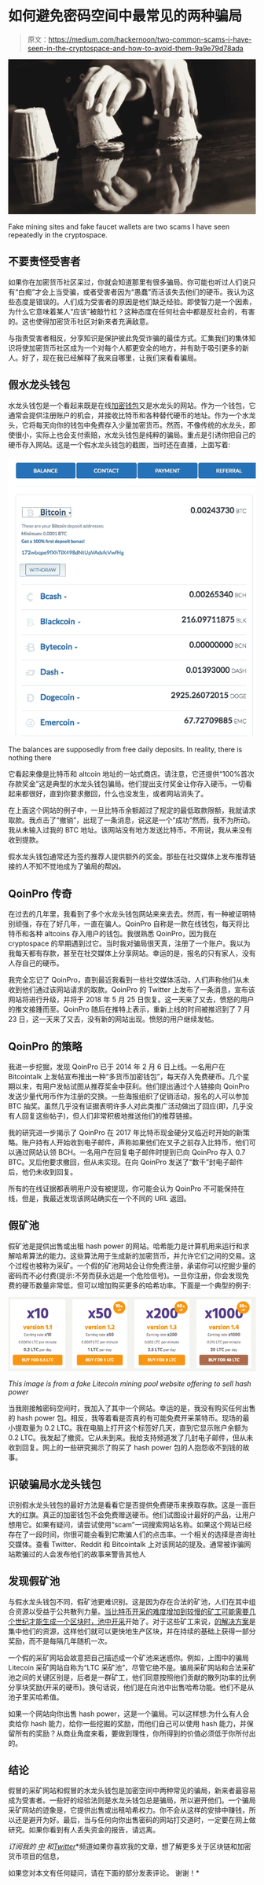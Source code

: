 # 如何避免密码空间中最常见的两种骗局

> 原文：<https://medium.com/hackernoon/two-common-scams-i-have-seen-in-the-cryptospace-and-how-to-avoid-them-9a9e79d78ada>

![](img/b9a34b0f1646bd2320130f75afcd1acf.png)

Fake mining sites and fake faucet wallets are two scams I have seen repeatedly in the cryptospace.

## 不要责怪受害者

如果你在加密货币社区呆过，你就会知道那里有很多骗局。你可能也听过人们说只有“白痴”才会上当受骗，或者受害者因为“愚蠢”而活该失去他们的硬币。我认为这些态度是错误的。人们成为受害者的原因是他们缺乏经验。即使智力是一个因素，为什么它意味着某人“应该”被敲竹杠？这种态度在任何社会中都是反社会的，有害的。这也使得加密货币社区对新来者充满敌意。

与指责受害者相反，分享知识是保护彼此免受诈骗的最佳方式。汇集我们的集体知识将使加密货币社区成为一个对每个人都更安全的地方，并有助于吸引更多的新人。好了，现在我已经解释了我来自哪里，让我们来看看骗局。

## 假水龙头钱包

水龙头钱包是一个看起来既是在线[加密钱包](/swlh/best-cryptocurrency-wallets-for-2019-20eda6935cce)又是水龙头的网站。作为一个钱包，它通常会提供注册账户的机会，并接收比特币和各种替代硬币的地址。作为一个水龙头，它将每天向你的钱包中免费存入少量加密货币。然而，不像传统的水龙头，即使很小，实际上也会支付索赔，水龙头钱包是纯粹的骗局。重点是引诱你把自己的硬币存入网站。这是一个假水龙头钱包的截图，当时还在直播，上面写着:

![](img/b3248368a26f96f7d5d3f15914aacc1a.png)

The balances are supposedly from free daily deposits. In reality, there is nothing there

它看起来像是比特币和 altcoin 地址的一站式商店。请注意，它还提供“100%首次存款奖金”这是典型的水龙头钱包骗局。他们提出支付奖金让你存入硬币。一切看起来都很好，直到你要求撤回，什么也没发生，或者网站消失了。

在上面这个网站的例子中，一旦比特币余额超过了规定的最低取款限额，我就请求取款。我点击了“撤销”，出现了一条消息，说这是一个“成功”然而，我不为所动。我从未输入过我的 BTC 地址。该网站没有地方发送比特币。不用说，我从来没有收到提款。

假水龙头钱包通常还为签约推荐人提供额外的奖金。那些在社交媒体上发布推荐链接的人不知不觉地成为了骗局的帮凶。

## QoinPro 传奇

在过去的几年里，我看到了多个水龙头钱包网站来来去去。然而，有一种被证明特别顽强，存在了好几年，一直在骗人。QoinPro 自称是一款在线钱包，每天将比特币和各种 altcoins 存入用户的钱包。我很熟悉 QoinPro，因为我在 cryptospace 的早期遇到过它。当时我对骗局很天真，注册了一个账户。我以为我每天都有存款，甚至在社交媒体上分享网站。幸运的是，报名的只有家人，没有人存自己的硬币。

我完全忘记了 QoinPro，直到最近我看到一些社交媒体活动，人们声称他们从未收到他们通过该网站请求的取款。QoinPro 的 Twitter 上发布了一条消息，宣布该网站将进行升级，并将于 2018 年 5 月 25 日恢复。这一天来了又去，愤怒的用户的推文接踵而至。QoinPro 随后在推特上表示，重新上线的时间被推迟到了 7 月 23 日，这一天来了又去，没有新的网站出现。愤怒的用户继续发帖。

## QoinPro 的策略

我进一步挖掘，发现 QoinPro 已于 2014 年 2 月 6 日上线。一名用户在 Bitcointalk 上发帖宣布推出一种“多货币加密钱包”，每天存入免费硬币。几个星期以来，有用户发帖试图从推荐奖金中获利。他们提出通过个人链接向 QoinPro 发送少量代用币作为注册的交换。一些海报组织了促销活动，报名的人可以参加 BTC 抽奖。虽然几乎没有证据表明许多人对此类推广活动做出了回应(即，几乎没有人回复这些帖子)，但人们非常积极地推送他们的推荐链接。

我的研究进一步揭示了 QoinPro 在 2017 年比特币现金硬分叉临近时开始的新策略。账户持有人开始收到电子邮件，声称如果他们在叉子之前存入比特币，他们可以通过网站认领 BCH。一名用户在回复电子邮件时提到已向 QoinPro 存入 0.7 BTC。叉后他要求撤回，但从未实现。在向 QoinPro 发送了“数千”封电子邮件后，他仍未收到回复。

所有的在线证据都表明用户没有被提现，你可能会认为 QoinPro 不可能保持在线，但是，我最近发现该网站确实在一个不同的 URL 返回。

## 假矿池

假矿池是提供出售或出租 hash power 的网站。哈希能力是计算机用来运行和求解哈希算法的能力。这些算法用于生成新的加密货币，并允许它们之间的交易。这个过程也被称为采矿。一个假的矿池网站会让你免费注册，承诺你可以挖掘少量的密码而不必付费(提示:不劳而获永远是一个危险信号)。一旦你注册，你会发现免费的硬币数量非常低，但可以增加购买更多的哈希功率。下面是一个典型的例子:

![](img/a862838a6a475c91b5d0aa82250d3354.png)

*This image is from a fake Litecoin mining pool website offering to sell hash power*

当我刚接触密码空间时，我加入了其中一个网站。幸运的是，我没有购买任何出售的 hash power 包。相反，我等着看是否真的有可能免费开采莱特币。现场的最小提取量为 0.2 LTC。我在电脑上打开这个标签好几天，直到它显示账户余额为 0.2 LTC。我发起了撤资。它从未到来。我给支持频道发了几封电子邮件，但从未收到回复。网上的一些研究揭示了购买了 hash power 包的人抱怨收不到钱的故事。

## 识破骗局水龙头钱包

识别假水龙头钱包的最好方法是看看它是否提供免费硬币来换取存款。这是一面巨大的红旗。真正的加密钱包不会免费赠送硬币。他们试图设计最好的产品，让用户想用它。如果有疑问，请尝试使用“scam”一词搜索网站名称。如果这个网站已经存在了一段时间，你很可能会看到它欺骗人们的点击率。一个相关的选择是咨询社交媒体。查看 Twitter、Reddit 和 Bitcointalk 上对该网站的提及。通常被诈骗网站欺骗过的人会发布他们的故事来警告其他人

## 发现假矿池

与假水龙头钱包不同，假矿池更难识别。这是因为存在合法的矿池，人们在其中组合资源以受益于公共散列力量。[当比特币开采的难度增加到较慢的矿工可能需要几个世纪才能生成一个区块时，池中开采](https://www.buybitcoinworldwide.com/mining/pools/)开始了。对于这些矿工来说，[的解决方案](https://en.wikipedia.org/wiki/Mining_pool)是集中他们的资源，这样他们就可以更快地生产区块，并在持续的基础上获得一部分奖励，而不是每隔几年随机一次。

一个假的采矿网站会故意把自己描述成一个矿池来迷惑你。例如，上图中的骗局 Litecoin 采矿网站自称为“LTC 采矿池”，尽管它绝不是。骗局采矿网站和合法采矿池之间的关键区别是，后者是一群矿工，他们同意按照他们贡献的散列功率的比例分享块奖励(开采的硬币)。换句话说，他们是在向池中出售哈希功能。他们不是从池子里买哈希值。

如果一个网站向你出售 hash power，这是一个骗局。可以这样想:为什么有人会卖给你 hash 能力，给你一些挖掘的奖励，而他们自己可以使用 hash 能力，并保留所有的奖励？从商业角度来看，要做到理性，你所得到的价值必须低于你所付出的。

## 结论

假冒的采矿网站和假冒的水龙头钱包是加密空间中两种常见的骗局，新来者最容易成为受害者。一些好的经验法则是水龙头钱包总是骗局，所以避开他们。一个骗局采矿网站的迹象是，它提供出售或出租哈希权力。你不会从这样的安排中赚钱，所以还是避开为好。最后，当与任何向你出售密码的网站打交道时，一定要在网上做研究。如果你看到有人丢失资金的报告，请远离。

*订阅我的* [*中*](/@minadown) *和*[*Twitter*](https://twitter.com/minad21)*频道如果你喜欢我的文章，想了解更多关于区块链和加密货币项目的信息，

如果您对本文有任何疑问，请在下面的部分发表评论。
谢谢！*